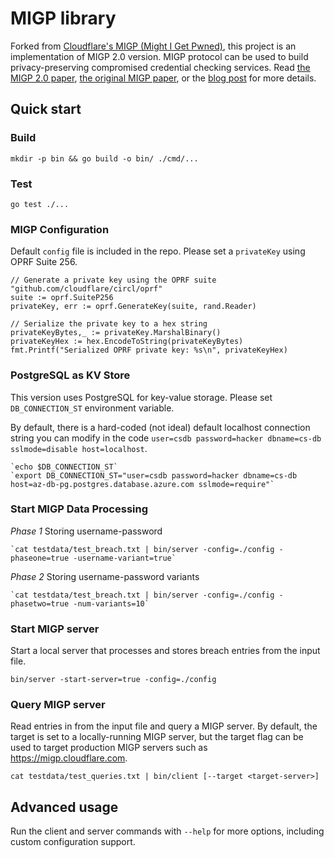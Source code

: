 # MIGP library

Forked from [Cloudflare's MIGP (Might I Get Pwned)](https://github.com/cloudflare/migp-go), this project is an implementation of MIGP 2.0 version. 
MIGP protocol can be used to build privacy-preserving compromised credential checking services.
Read [the MIGP 2.0 paper](https://eprint.iacr.org/2023/1848.pdf), [the original MIGP paper](https://arxiv.org/pdf/2109.14490.pdf), or the [blog post](https://blog.cloudflare.com/privacy-preserving-compromised-credential-checking) for more details.

## Quick start

### Build

	mkdir -p bin && go build -o bin/ ./cmd/...

### Test

	go test ./...


### MIGP Configuration
Default `config` file is included in the repo. Please set a `privateKey` using OPRF Suite 256.

	// Generate a private key using the OPRF suite
	"github.com/cloudflare/circl/oprf"
	suite := oprf.SuiteP256
	privateKey, err := oprf.GenerateKey(suite, rand.Reader)

	// Serialize the private key to a hex string
    privateKeyBytes,_ := privateKey.MarshalBinary()
    privateKeyHex := hex.EncodeToString(privateKeyBytes)
    fmt.Printf("Serialized OPRF private key: %s\n", privateKeyHex)


### PostgreSQL as KV Store

This version uses PostgreSQL for key-value storage. Please set `DB_CONNECTION_ST` environment variable. 

By default, there is a hard-coded (not ideal) default localhost connection string you can modify in the code `user=csdb password=hacker dbname=cs-db sslmode=disable host=localhost`.

	`echo $DB_CONNECTION_ST`
	`export DB_CONNECTION_ST="user=csdb password=hacker dbname=cs-db host=az-db-pg.postgres.database.azure.com sslmode=require"`


### Start MIGP Data Processing

*Phase 1* Storing username-password

	`cat testdata/test_breach.txt | bin/server -config=./config -phaseone=true -username-variant=true`

*Phase 2* Storing username-password variants

	`cat testdata/test_breach.txt | bin/server -config=./config -phasetwo=true -num-variants=10`



### Start MIGP server

Start a local server that processes and stores breach entries from the input file.

	bin/server -start-server=true -config=./config
	


### Query MIGP server

Read entries in from the input file and query a MIGP server.  By default, the
target is set to a locally-running MIGP server, but the target flag can be used
to target production MIGP servers such as https://migp.cloudflare.com.

	cat testdata/test_queries.txt | bin/client [--target <target-server>]

## Advanced usage

Run the client and server commands with `--help` for more options, including
custom configuration support.
